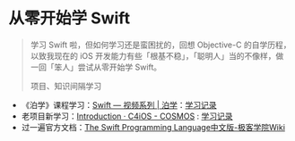 # 从零开始学 Swift

> 学习 Swift 啦，但如何学习还是蛮困扰的，回想 Objective-C 的自学历程，以致我现在的 iOS 开发能力有些「根基不稳」，「聪明人」当的不像样，做一回「笨人」尝试从零开始学 Swift。  
>
> 项目、知识间隔学习

* 《泊学》课程学习：[Swift — 视频系列 | 泊学](https://boxueio.com/category/[swift)：[学习记录](./boxue/)
* 老项目新学习：[Introduction · C4iOS - COSMOS](http://c4ios.swift.gg/) : [学习记录](./Cosmos/)
* 过一遍官方文档：[The Swift Programming Language中文版-极客学院Wiki](http://wiki.jikexueyuan.com/project/swift/)